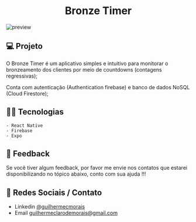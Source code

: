 <h1 align="center">Bronze Timer</h1>
<p align="center">

![preview](./assets/preview.png)

## 💻 Projeto

O Bronze Timer é um aplicativo simples e intuitivo para monitorar o bronzeamento dos clientes por meio de countdowns (contagens regressivas);

Conta com autenticação (Authentication firebase) e banco de dados NoSQL (Cloud Firestore);

## 👨‍💻 Tecnologias

    - React Native
    - Firebase
    - Expo

## 🚀 Feedback

Se você tiver algum feedback, por favor me envie nos contatos que estarei disponibilizando no tópico abaixo, conto com sua ajuda !!!


## 📍 Redes Sociais / Contato

- Linkedin [@guilhermecmorais](https://www.linkedin.com/in/guilhermecmorais/)
- Email guilhermeclarodemorais@gmail.com
